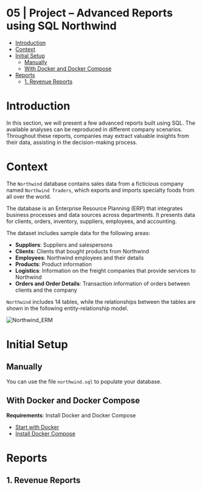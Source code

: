 # 05 | Project – Advanced Reports using SQL Northwind <!-- omit from toc -->

- [Introduction](#introduction)
- [Context](#context)
- [Initial Setup](#initial-setup)
  - [Manually](#manually)
  - [With Docker and Docker Compose](#with-docker-and-docker-compose)
- [Reports](#reports)
  - [1. Revenue Reports](#1-revenue-reports)

# Introduction
In this section, we will present a few advanced reports built using SQL. The available analyses can be reproduced in different company scenarios. Throughout these reports, companies may extract valuable insights from their data, assisting in the decision-making process.

# Context
The `Northwind` database contains sales data from a ficticious company named `Northwind Traders`, which exports and imports specialty foods from all over the world.

The database is an Enterprise Resource Planning (ERP) that integrates business processes and data sources across departments. It presents data for clients, orders, inventory, suppliers, employees, and accounting.

The dataset includes sample data for the following areas:
- **Suppliers**: Suppliers and salespersons
- **Clients**: Clients that bought products from Northwind
- **Employees**: Northwind employees and their details
- **Products**: Product information
- **Logistics**: Information on the freight companies that provide services to Northwind
- **Orders and Order Details**: Transaction information of orders between clients and the company


`Northwind` includes 14 tables, while the relationships between the tables are shown in the following entity-relationship model.

![Northwind_ERM](/assets/northwind-er-diagram.png)

# Initial Setup
## Manually
You can use the file `northwind.sql` to populate your database.

## With Docker and Docker Compose
**Requirements**: Install Docker and Docker Compose
- [Start with Docker](https://www.docker.com/get-started/)
- [Install Docker Compose](https://docs.docker.com/compose/install/)
# Reports

## 1. Revenue Reports